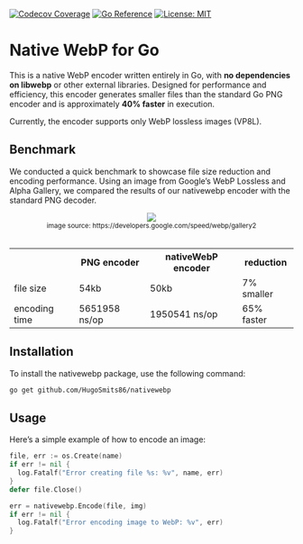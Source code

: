 [![Codecov Coverage](https://codecov.io/gh/HugoSmits86/nativewebp/branch/main/graph/badge.svg)](https://codecov.io/gh/HugoSmits86/nativewebp)
[![Go Reference](https://pkg.go.dev/badge/github.com/HugoSmits86/nativewebp.svg)](https://pkg.go.dev/github.com/HugoSmits86/nativewebp)
[![License: MIT](https://img.shields.io/badge/License-MIT-yellow.svg)](https://opensource.org/licenses/MIT)

# Native WebP for Go

This is a native WebP encoder written entirely in Go, with **no dependencies on libwebp** or other external libraries. Designed for performance and efficiency, this encoder generates smaller files than the standard Go PNG encoder and is approximately **40% faster** in execution.

Currently, the encoder supports only WebP lossless images (VP8L).

## Benchmark

We conducted a quick benchmark to showcase file size reduction and encoding performance. Using an image from Google’s WebP Lossless and Alpha Gallery, we compared the results of our nativewebp encoder with the standard PNG decoder.

<p align="center">
  <img src="https://www.gstatic.com/webp/gallery3/4.png">
  <br/>
  <sub>image source: https://developers.google.com/speed/webp/gallery2</sub>
  <br/><br/>
  <table align="center">
    <tr>
      <th></th>
      <th>PNG encoder</th>
      <th>nativeWebP encoder</th>
      <th>reduction</th>
    </tr>
    <tr>
      <td>file size</td>
      <td>54kb</td>
      <td>50kb</td>
      <td>7% smaller</td>
    </tr>
    <tr>
      <td>encoding time</td>
      <td>5651958 ns/op</td>
      <td>1950541 ns/op</td>
      <td>65% faster</td>
    </tr>
  </table>
</p>

## Installation

To install the nativewebp package, use the following command:
```Bash
go get github.com/HugoSmits86/nativewebp
```
## Usage

Here’s a simple example of how to encode an image:
```Go
file, err := os.Create(name)
if err != nil {
  log.Fatalf("Error creating file %s: %v", name, err)
}
defer file.Close()

err = nativewebp.Encode(file, img)
if err != nil {
  log.Fatalf("Error encoding image to WebP: %v", err)
}
```
